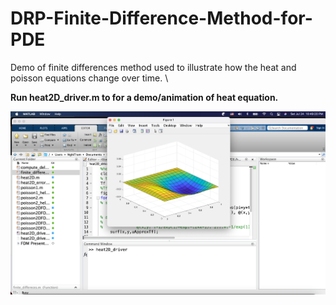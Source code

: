 # DRP-Finite-Difference-Method-for-PDE
Demo of finite differences method used to illustrate how the heat and poisson equations change over time.  \\

**Run heat2D_driver.m to for a demo/animation of heat equation.**

![Alt text](images/demo.png?raw=true "Title")